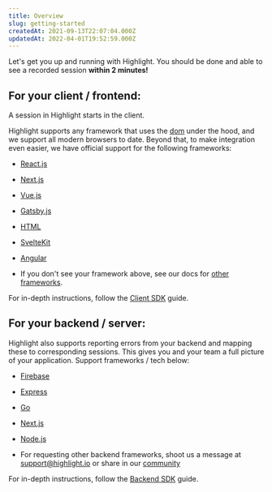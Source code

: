 ```yaml
---
title: Overview
slug: getting-started
createdAt: 2021-09-13T22:07:04.000Z
updatedAt: 2022-04-01T19:52:59.000Z
---
```


Let's get you up and running with Highlight. You should be done and able to see a recorded session **within 2 minutes!**
## For your client / frontend:

A session in Highlight starts in the client. 

Highlight supports any framework that uses the [dom](https://www.w3schools.com/js/js_htmldom.asp) under the hood, and we support all modern browsers to date. Beyond that, to make integration even easier, we have official support for the following frameworks:

-   [React.js](./client-sdk/react-js/overview.md)

-   [Next.js](./client-sdk/nextjs.md)

-   [Vue.js](./client-sdk/vuejs.md)

-   [Gatsby.js](./client-sdk/gatsbyjs.md)

-   [HTML](./client-sdk/html.md)

-   [SvelteKit](./client-sdk/sveltekit.md)

-   [Angular](./client-sdk/angular.md)

-   If you don't see your framework above, see our docs for [other frameworks](./client-sdk/other.md).

For in-depth instructions, follow the [Client SDK](./client-sdk/1_client-sdk-overview.md) guide.

## For your backend / server:

Highlight also supports reporting errors from your backend and mapping these to corresponding sessions. This gives you and your team a full picture of your application. Support frameworks / tech below:


-   [Firebase](./backend-sdk/firebase.md)

-   [Express](./backend-sdk/express.md)

-   [Go](./backend-sdk/go.md)

-   [Next.js](./backend-sdk/nextjs.md)

-   [Node.js](./backend-sdk/nodejs.md)

-   For requesting other backend frameworks, shoot us a message at [support@highlight.io](mailto:support@highlight.io) or share in our [community](https://discord.gg/yxaXEAqgwN)

For in-depth instructions, follow the [Backend SDK](./backend-sdk/backend-sdk-overview.md) guide.
